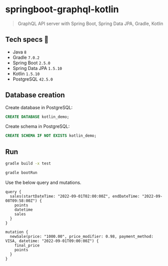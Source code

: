 # springboot-graphql-kotlin
> GraphQL API server with Spring Boot, Spring Data JPA, Gradle, Kotlin

## Tech specs 🔖

- Java `8`
- Gradle `7.0.2`
- Spring Boot `2.5.0`
- Spring Data JPA `1.5.10`
- Kotlin `1.5.10`
- PostgreSQL `42.5.0`


## Database creation

Create database in PostgreSQL:

```sql
CREATE DATABASE kotlin_demo;
```

Create schema in PostgreSQL:

```sql
CREATE SCHEMA IF NOT EXISTS kotlin_demo;
```

## Run

```sh
gradle build -x test
```

```sh
gradle bootRun
```

Use the below query and mutations.

```
query {
  sales(startDateTime: "2022-09-01T02:00:00Z", endDateTime: "2022-09-08T09:58:00Z") {
    points
    datetime
    sales
  }
}

mutation {
  newSale(price: "1000.00", price_modifier: 0.98, payment_method: VISA, datetime: "2022-09-01T09:00:00Z") {
    final_price
    points
  }
}
```